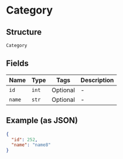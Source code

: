 
# Category

## Structure

`Category`

## Fields

| Name | Type | Tags | Description |
|  --- | --- | --- | --- |
| `id` | `int` | Optional | - |
| `name` | `str` | Optional | - |

## Example (as JSON)

```json
{
  "id": 252,
  "name": "name8"
}
```

